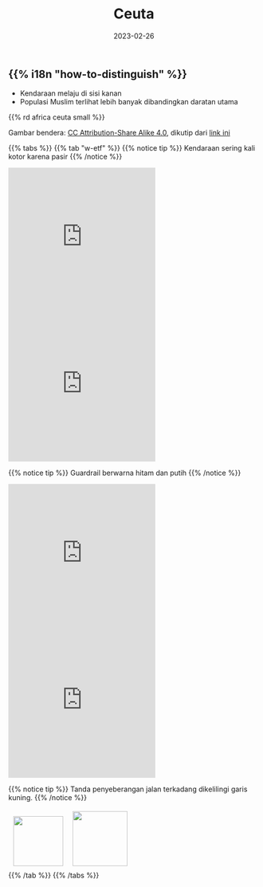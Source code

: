 ﻿---
title: "Ceuta"
date: 2023-02-26
lastmod: 2023-07-01
weight: 2
draft: false
keywords: [""]
sections: [""]
bg: "bg/city.jpg"
flag: "CEUTA.svg"
no_detaile_info: true
jetro_detail: false
plonkit: true
sc_title: "Wilayah yang Sering Tertukar"
sc: [
    ["../../europe/spain/", "Daratan Utama Spanyol"],
    ["../melilla/", "Melilla"],
    ["../canary_islands/", "Kepulauan Canary"],
    ]
---

<div class="main-desciption country-description">
    <h2 class="section-title">{{% i18n "how-to-distinguish" %}}</h2>
    <ul class="rule-list">
        <li>Kendaraan melaju di sisi <span class="quiz">kanan</span></li>
        <li>Populasi Muslim terlihat lebih banyak dibandingkan daratan utama</li>
    </ul>
    {{% rd africa ceuta small %}}
    <div class="sign-area sign-area-clickable licence-area">
        <p>Gambar bendera: <a href="https://creativecommons.org/licenses/by-sa/4.0" title="Creative Commons Attribution-Share Alike 4.0">CC Attribution-Share Alike 4.0</a>, dikutip dari <a href="https://commons.wikimedia.org/w/index.php?curid=3951546">link ini</a></p>
    </div>
</div>

{{% tabs %}}
{{% tab "w-etf" %}}
{{% notice tip %}}
Kendaraan sering kali kotor karena pasir
{{% /notice %}}
<div class="googlemap-if">
<iframe src="https://www.google.com/maps/embed?pb=!4v1687272056955!6m8!1m7!1stL22RyKnT57vsY9_geYs2Q!2m2!1d35.89010160897789!2d-5.331151782401264!3f245.4896356873232!4f-18.96562635913618!5f1.3633853366779287" width="295" height="295" style="border:0;" allowfullscreen="" loading="lazy" referrerpolicy="no-referrer-when-downgrade"></iframe>
<iframe src="https://www.google.com/maps/embed?pb=!4v1687272083436!6m8!1m7!1skRXk8KQFtketlL-yp1SWlg!2m2!1d35.89048972073194!2d-5.292522893086988!3f213.8428761375746!4f-9.551819784404756!5f3.325193203789971" width="295" height="295" style="border:0;" allowfullscreen="" loading="lazy" referrerpolicy="no-referrer-when-downgrade"></iframe>
</div>

{{% notice tip %}}
Guardrail berwarna hitam dan putih
{{% /notice %}}
<div class="googlemap-if">
<iframe src="https://www.google.com/maps/embed?pb=!4v1687271629947!6m8!1m7!1si3wbylp1jF2V4__qpdqvAg!2m2!1d35.8919908212407!2d-5.28924916028295!3f113.16507535160343!4f-16.564063876654345!5f0.4000000000000002" width="295" height="295" style="border:0;" allowfullscreen="" loading="lazy" referrerpolicy="no-referrer-when-downgrade"></iframe>
<iframe src="https://www.google.com/maps/embed?pb=!4v1687271854451!6m8!1m7!1scguCvKDYhMCnRAsSlKddEg!2m2!1d35.88355095227662!2d-5.366138991002525!3f165.35081923224843!4f-7.460970743558505!5f2.302293070326543" width="295" height="295" style="border:0;" allowfullscreen="" loading="lazy" referrerpolicy="no-referrer-when-downgrade"></iframe>
</div>

{{% notice tip %}}
Tanda penyeberangan jalan terkadang dikelilingi garis kuning.
{{% /notice %}}
<div class="googlemap-if unclickable">
<img src="/rule/africa/ceuta/r/walk1.png" width="100px" style="margin:10px">
<img src="/rule/africa/ceuta/r/walk2.png" width="110px" style="margin:5px">
</div>
{{% /tab %}}
{{% /tabs %}}
